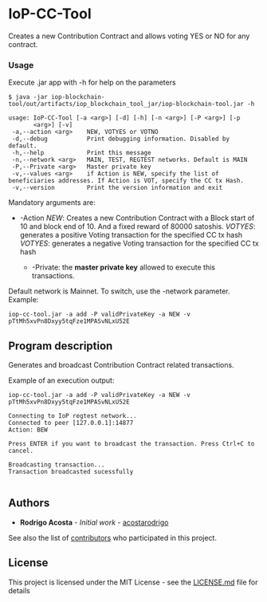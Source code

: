# IoP-CC-Tool

Creates a new Contribution Contract and allows voting YES or NO for any contract.

### Usage

Execute .jar app with -h for help on the parameters
```
$ java -jar iop-blockchain-tool/out/artifacts/iop_blockchain_tool_jar/iop-blockchain-tool.jar -h
```


```
usage: IoP-CC-Tool [-a <arg>] [-d] [-h] [-n <arg>] [-P <arg>] [-p
       <arg>] [-v]
 -a,--action <arg>    NEW, VOTYES or VOTNO 
 -d,--debug           Print debugging information. Disabled by default.
 -h,--help            Print this message
 -n,--network <arg>   MAIN, TEST, REGTEST networks. Default is MAIN
 -P,--Private <arg>   Master private key
 -v,--values <arg>    if Action is NEW, specify the list of beneficiaries addresses. If Action is VOT, specify the CC tx Hash.
 -v,--version         Print the version information and exit

```

Mandatory arguments are:

* -Action
 *NEW*:  Creates a new Contribution Contract with a Block start of 10 and block end of 10. And a fixed reward of 80000 satoshis.
 *VOTYES*:  generates a positive Voting transaction for the specified CC tx hash
 *VOTYES*:  generates a negative Voting transaction for the specified CC tx hash
  
  * -Private: the **master private key** allowed to execute this transactions.
  
  
Default network is Mainnet. To switch, use the -network parameter. Example:

```
iop-cc-tool.jar -a add -P validPrivateKey -a NEW -v pTtMh5xvPn8Dxyy5tqFze1MPASvNLxU52E 
```

## Program description

Generates and broadcast Contribution Contract related transactions.


Example of an execution output:

```
iop-cc-tool.jar -a add -P validPrivateKey -a NEW -v pTtMh5xvPn8Dxyy5tqFze1MPASvNLxU52E 
```

```
Connecting to IoP regtest network...
Connected to peer [127.0.0.1]:14877
Action: BEW

Press ENTER if you want to broadcast the transaction. Press Ctrl+C to cancel.

Broadcasting transaction...
Transaction broadcasted sucessfully


```

## Authors

* **Rodrigo Acosta** - *Initial work* - [acostarodrigo](https://github.com/acostarodrigo)

See also the list of [contributors](https://github.com/your/project/contributors) who participated in this project.

## License

This project is licensed under the MIT License - see the [LICENSE.md](LICENSE.md) file for details

